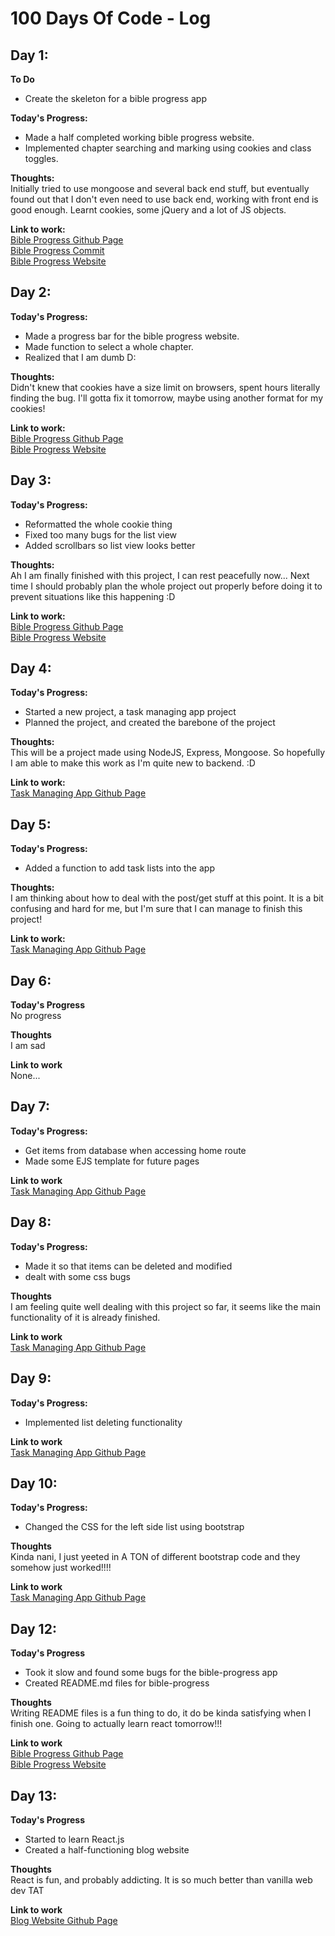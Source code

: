 # 100 Days Of Code - Log

## Day 1: 

**To Do**
- Create the skeleton for a bible progress app

**Today's Progress:**
- Made a half completed working bible progress website. 
- Implemented chapter searching and marking using cookies and class toggles.

**Thoughts:** \
Initially tried to use mongoose and several back end stuff, but eventually found out that I don't even need to use back end, working with front end is good enough.
Learnt cookies, some jQuery and a lot of JS objects.

**Link to work:** \
[Bible Progress Github Page](https://github.com/Hosef99/bible-progress)\
[Bible Progress Commit](https://github.com/Hosef99/bible-progress/commit/0c917055183e24c2cf88d76367edd0d0ae2696e7)\
[Bible Progress Website](https://hosef99.github.io/bible-progress/)

## Day 2: 

**Today's Progress:**
- Made a progress bar for the bible progress website.
- Made function to select a whole chapter.
- Realized that I am dumb D:

**Thoughts:** \
Didn't knew that cookies have a size limit on browsers, spent hours literally finding the bug. I'll gotta fix it tomorrow, maybe using another format for my cookies!

**Link to work:** \
[Bible Progress Github Page](https://github.com/Hosef99/bible-progress)\
[Bible Progress Website](https://hosef99.github.io/bible-progress/#)

## Day 3: 

**Today's Progress:**
- Reformatted the whole cookie thing
- Fixed too many bugs for the list view
- Added scrollbars so list view looks better

**Thoughts:** \
Ah I am finally finished with this project, I can rest peacefully now... Next time I should probably plan the whole project out properly before doing it to prevent situations like this happening :D

**Link to work:** \
[Bible Progress Github Page](https://github.com/Hosef99/bible-progress)\
[Bible Progress Website](https://hosef99.github.io/bible-progress/#)

## Day 4: 

**Today's Progress:**
- Started a new project, a task managing app project
- Planned the project, and created the barebone of the project

**Thoughts:** \
This will be a project made using NodeJS, Express, Mongoose. So hopefully I am able to make this work as I'm quite new to backend. :D

**Link to work:** \
[Task Managing App Github Page](https://github.com/Hosef99/task-managing-app)

## Day 5: 

**Today's Progress:**
- Added a function to add task lists into the app 

**Thoughts:** \
I am thinking about how to deal with the post/get stuff at this point. It is a bit confusing and hard for me, but I'm sure that I can manage to finish this project!

**Link to work:** \
[Task Managing App Github Page](https://github.com/Hosef99/task-managing-app)

## Day 6:

**Today's Progress** \
No progress

**Thoughts** \
I am sad

**Link to work** \
None...

## Day 7:

**Today's Progress:**
- Get items from database when accessing home route
- Made some EJS template for future pages

**Link to work** \
[Task Managing App Github Page](<https://github.com/Hosef99/task-managing-app>)

## Day 8:

**Today's Progress:**
- Made it so that items can be deleted and modified 
- dealt with some css bugs 

**Thoughts** \
I am feeling quite well dealing with this project so far, it seems like the main functionality of it is already finished.

**Link to work** \
[Task Managing App Github Page](<https://github.com/Hosef99/task-managing-app>)

## Day 9:

**Today's Progress:**
- Implemented list deleting functionality

**Link to work** \
[Task Managing App Github Page](<https://github.com/Hosef99/task-managing-app>)

## Day 10:

**Today's Progress:**
- Changed the CSS for the left side list using bootstrap

**Thoughts** \
Kinda nani, I just yeeted in A TON of different bootstrap code and they somehow just worked!!!!

**Link to work** \
[Task Managing App Github Page](<https://github.com/Hosef99/task-managing-app>)

## Day 12:

**Today's Progress**
- Took it slow and found some bugs for the bible-progress app
- Created README.md files for bible-progress

**Thoughts** \
Writing README files is a fun thing to do, it do be kinda satisfying when I finish one. Going to actually learn react tomorrow!!!

**Link to work** \
[Bible Progress Github Page](https://github.com/Hosef99/bible-progress) \
[Bible Progress Website](https://hosef99.github.io/bible-progress/#)

## Day 13:

**Today's Progress**
- Started to learn React.js
- Created a half-functioning blog website

**Thoughts** \
React is fun, and probably addicting. It is so much better than vanilla web dev TAT

**Link to work** \
[Blog Website Github Page](https://github.com/Hosef99/blog-website-v2)